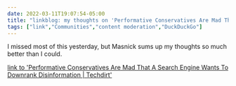 ```yaml
---
date: 2022-03-11T19:07:54-05:00
title: "linkblog: my thoughts on 'Performative Conservatives Are Mad That A Search Engine Wants To Downrank Disinformation | Techdirt'"
tags: ["link","Communities","content moderation","DuckDuckGo"]
---
```

I missed most of this yesterday, but Masnick sums up my thoughts so much better than I could.
 
[link to 'Performative Conservatives Are Mad That A Search Engine Wants To Downrank Disinformation | Techdirt'](https://www.techdirt.com/2022/03/11/performative-conservatives-are-mad-that-a-search-engine-wants-to-downrank-disinformation/)

